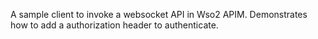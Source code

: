A sample client to invoke a websocket API in Wso2 APIM. Demonstrates how to add a authorization header to authenticate.
